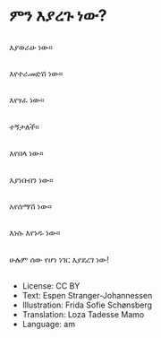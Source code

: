 # ምን እያረጉ ነው?

##
እያወራሁ ነው።

##
እየተራመድሽ ነው።

##
እየፃፈ ነው።

##
ተኝታለች።

##
እየበላ ነው።

##
እያነበብን ነው።

##
አየሰማሽ ነው።

##
እነሱ እየነዱ ነው።

##
ሁሉም ሰው የሆነ ነገር እያደረገ ነው!

##
* License: CC BY
* Text: Espen Stranger-Johannessen
* Illustration: Frida Sofie Schønsberg
* Translation: Loza Tadesse Mamo
* Language: am

